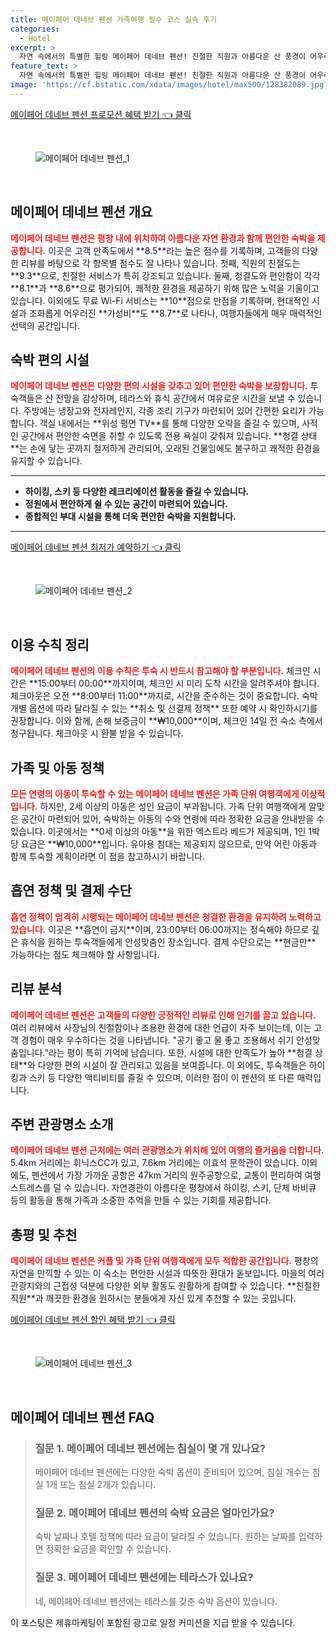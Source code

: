 ```yaml
---
title: 메이페어 데네브 펜션 가족여행 필수 코스 실속 후기
categories:
  - Hotel
excerpt: >
  자연 속에서의 특별한 힐링 메이페어 데네브 펜션! 친절한 직원과 아름다운 산 풍경이 어우러진 이곳에서 편안한 휴식을 경험해보세요. 지금 예약하고 우아한 발코니 테라스에서 여유를 느껴보세요!
feature_text: >
  자연 속에서의 특별한 힐링 메이페어 데네브 펜션! 친절한 직원과 아름다운 산 풍경이 어우러진 이곳에서 편안한 휴식을 경험해보세요. 지금 예약하고 우아한 발코니 테라스에서 여유를 느껴보세요!
image: 'https://cf.bstatic.com/xdata/images/hotel/max500/128382089.jpg?k=65169a9ac8bda520d1ed74c20fd250e9ee103e57769945524d188d73efbf33cd&o=&hp=1'
---
```


<p><a class="modoo-button" href="https://tinyurl.com/2b8lkfts" rel="nofollow noopener">메이페어 데네브 펜션 프로모션 혜택 받기 👈 클릭</a></p><br/>
<figure class="image"><img alt="메이페어 데네브 펜션_1" src="https://cf.bstatic.com/xdata/images/hotel/max1024x768/113370846.jpg?k=513c1baa7c83e3ddab438e4275010c9014a35a9982688cc9ce587fb52c6f6d78&amp;o=&amp;hp=1"/></figure><br/>

<h2 id="메이페어-데네브-펜션-개요">메이페어 데네브 펜션 개요</h2>
<p><b><span style="color: #ee2323;">메이페어 데네브 펜션은 평창 내에 위치하여 아름다운 자연 환경과 함께 편안한 숙박을 제공합니다.</span></b> 이곳은 고객 만족도에서 **8.5**라는 높은 점수를 기록하며, 고객들의 다양한 리뷰를 바탕으로 각 항목별 점수도 잘 나타나 있습니다. 첫째, 직원의 친절도는 **9.3**으로, 친절한 서비스가 특히 강조되고 있습니다. 둘째, 청결도와 편안함이 각각 **8.1**과 **8.6**으로 평가되어, 쾌적한 환경을 제공하기 위해 많은 노력을 기울이고 있습니다. 이외에도 무료 Wi-Fi 서비스는 **10**점으로 만점을 기록하며, 현대적인 시설과 조화롭게 어우러진 **가성비**도 **8.7**로 나타나, 여행자들에게 매우 매력적인 선택의 공간입니다.</p>
<h2 id="숙박-편의-시설">숙박 편의 시설</h2>
<p><b><span style="color: #ee2323;">메이페어 데네브 펜션은 다양한 편의 시설을 갖추고 있어 편안한 숙박을 보장합니다.</span></b> 투숙객들은 산 전망을 감상하며, 테라스와 휴식 공간에서 여유로운 시간을 보낼 수 있습니다. 주방에는 냉장고와 전자레인지, 각종 조리 기구가 마련되어 있어 간편한 요리가 가능합니다. 객실 내에서는 **위성 평면 TV**를 통해 다양한 오락을 즐길 수 있으며, 사적인 공간에서 편안한 숙면을 취할 수 있도록 전용 욕실이 갖춰져 있습니다. **청결 상태**는 손에 닿는 곳까지 철저하게 관리되어, 오래된 건물임에도 불구하고 쾌적한 환경을 유지할 수 있습니다.</p>
<hr/>
<ul>
<li><b>하이킹, 스키 등 다양한 레크리에이션 활동을 즐길 수 있습니다.</b></li>
<li><b>정원에서 편안하게 쉴 수 있는 공간이 마련되어 있습니다.</b></li>
<li><b>종합적인 부대 시설을 통해 더욱 편안한 숙박을 지원합니다.</b></li>
</ul>
<hr/>
<p><a class="modoo-button" href="https://tinyurl.com/2b8lkfts" rel="nofollow noopener">메이페어 데네브 펜션 최저가 예약하기 👈 클릭</a></p><br/>
<figure class="image"><img alt="메이페어 데네브 펜션_2" src="https://cf.bstatic.com/xdata/images/hotel/max500/128382089.jpg?k=65169a9ac8bda520d1ed74c20fd250e9ee103e57769945524d188d73efbf33cd&amp;o=&amp;hp=1"/></figure><br/>
<h2 id="이용-수칙-정리">이용 수칙 정리</h2>
<p><b><span style="color: #ee2323;">메이페어 데네브 펜션의 이용 수칙은 투숙 시 반드시 참고해야 할 부분입니다.</span></b> 체크인 시간은 **15:00부터 00:00**까지이며, 체크인 시 미리 도착 시간을 알려주셔야 합니다. 체크아웃은 오전 **8:00부터 11:00**까지로, 시간을 준수하는 것이 중요합니다. 숙박 개별 옵션에 따라 달라질 수 있는 **취소 및 선결제 정책** 또한 예약 시 확인하시기를 권장합니다. 이와 함께, 손해 보증금이 **₩10,000**이며, 체크인 14일 전 숙소 측에서 청구됩니다. 체크아웃 시 환불 받을 수 있습니다.</p>
<h2 id="가족-및-아동-정책">가족 및 아동 정책</h2>
<p><b><span style="color: #ee2323;">모든 연령의 아동이 투숙할 수 있는 메이페어 데네브 펜션은 가족 단위 여행객에게 이상적입니다.</span></b> 하지만, 2세 이상의 아동은 성인 요금이 부과됩니다. 가족 단위 여행객에게 알맞은 공간이 마련되어 있어, 숙박하는 아동의 수와 연령에 따라 정확한 요금을 안내받을 수 있습니다. 이곳에서는 **0세 이상의 아동**을 위한 엑스트라 베드가 제공되며, 1인 1박당 요금은 **₩10,000**입니다. 유아용 침대는 제공되지 않으므로, 만약 어린 아동과 함께 투숙할 계획이라면 이 점을 참고하시기 바랍니다.</p>
<h2 id="흡연-정책-및-결제수단">흡연 정책 및 결제 수단</h2>
<p><b><span style="color: #ee2323;">흡연 정책이 엄격히 시행되는 메이페어 데네브 펜션은 청결한 환경을 유지하려 노력하고 있습니다.</span></b> 이곳은 **흡연이 금지**이며, 23:00부터 06:00까지는 정숙해야 하므로 깊은 휴식을 원하는 투숙객들에게 안성맞춤인 장소입니다. 결제 수단으로는 **현금만** 가능하다는 점도 체크해야 할 사항입니다.</p>
<h2 id="리뷰-분석">리뷰 분석</h2>
<p><b><span style="color: #ee2323;">메이페어 데네브 펜션은 고객들의 다양한 긍정적인 리뷰로 인해 인기를 끌고 있습니다.</span></b> 여러 리뷰에서 사장님의 친절함이나 조용한 환경에 대한 언급이 자주 보이는데, 이는 고객 경험이 매우 우수하다는 것을 나타냅니다. "공기 좋고 물 좋고 조용해서 쉬기 안성맞춤입니다."라는 평이 특히 기억에 남습니다. 또한, 시설에 대한 만족도가 높아 **청결 상태**와 다양한 편의 시설이 잘 관리되고 있음을 보여줍니다. 이 외에도, 투숙객들은 하이킹과 스키 등 다양한 액티비티를 즐길 수 있으며, 이러한 점이 이 펜션의 또 다른 매력입니다.</p>
<h2 id="주변-관광명소-소개">주변 관광명소 소개</h2>
<p><b><span style="color: #ee2323;">메이페어 데네브 펜션 근처에는 여러 관광명소가 위치해 있어 여행의 즐거움을 더합니다.</span></b> 5.4km 거리에는 휘닉스CC가 있고, 7.6km 거리에는 이효석 문학관이 있습니다. 이외에도, 펜션에서 가장 가까운 공항은 47km 거리의 원주공항으로, 교통이 편리하여 여행 스트레스를 덜 수 있습니다. 자연경관이 아름다운 평창에서 하이킹, 스키, 단체 바비큐 등의 활동을 통해 가족과 소중한 추억을 만들 수 있는 기회를 제공합니다.</p>
<h2 id="총평-및-추천">총평 및 추천</h2>
<p><b><span style="color: #ee2323;">메이페어 데네브 펜션은 커플 및 가족 단위 여행객에게 모두 적합한 공간입니다.</span></b> 평창의 자연을 만끽할 수 있는 이 숙소는 편안한 시설과 따뜻한 환대가 돋보입니다. 마을의 여러 관광지와의 근접성 덕분에 다양한 외부 활동도 원활하게 참여할 수 있습니다. **친절한 직원**과 깨끗한 환경을 원하시는 분들에게 자신 있게 추천할 수 있는 곳입니다.</p>

<p><a class="modoo-button" href="https://tinyurl.com/2b8lkfts" rel="nofollow noopener">메이페어 데네브 펜션 할인 혜택 받기 👈 클릭</a></p><br>

<figure class="image"><img src="https://cf.bstatic.com/xdata/images/hotel/max500/123827902.jpg?k=b40828bab59a7ea26769b511b565254783f754c19762b81fa9071d79a4e55dfc&o=&hp=1" alt="메이페어 데네브 펜션_3"></figure><br>
<h2 id="메이페어 데네브 펜션_FAQ">메이페어 데네브 펜션 FAQ</h2>
<div itemscope="" itemtype="https://schema.org/FAQPage"> <blockquote> <div itemscope="" itemprop="mainEntity" itemtype="https://schema.org/Question"> <h3 id="질문_1" itemprop="name">질문 1. 메이페어 데네브 펜션에는 침실이 몇 개 있나요?</h3> <div itemscope="" itemprop="acceptedAnswer" itemtype="https://schema.org/Answer"> <span itemprop="text"> <p>메이페어 데네브 펜션에는 다양한 숙박 옵션이 준비되어 있으며, 침실 개수는 침실 1개 또는 침실 2개가 있습니다.</p> </span> </div> </div> <div itemscope="" itemprop="mainEntity" itemtype="https://schema.org/Question"> <h3 id="질문_2" itemprop="name">질문 2. 메이페어 데네브 펜션의 숙박 요금은 얼마인가요?</h3> <div itemscope="" itemprop="acceptedAnswer" itemtype="https://schema.org/Answer"> <span itemprop="text"> <p>숙박 날짜나 호텔 정책에 따라 요금이 달라질 수 있습니다. 원하는 날짜를 입력하면 정확한 요금을 확인할 수 있습니다.</p> </span> </div> </div> <div itemscope="" itemprop="mainEntity" itemtype="https://schema.org/Question"> <h3 id="질문_3" itemprop="name">질문 3. 메이페어 데네브 펜션에는 테라스가 있나요?</h3> <div itemscope="" itemprop="acceptedAnswer" itemtype="https://schema.org/Answer"> <span itemprop="text"> <p>네, 메이페어 데네브 펜션에는 테라스를 갖춘 숙박 옵션이 있습니다.</p> </span> </div> </div> </blockquote> </div><p>이 포스팅은 제휴마케팅이 포함된 광고로 일정 커미션을 지급 받을 수 있습니다.</p>

